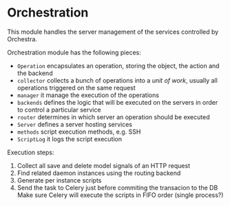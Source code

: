 Orchestration
=============


This module handles the server management of the services controlled by Orchestra.

Orchestration module has the following pieces:

* `Operation` encapsulates an operation, storing the object, the action and the backend
* `collector` collects a bunch of operations into a _unit of work_, usually all operations triggered on the same request
* `manager` it manage the execution of the operations
* `backends` defines the logic that will be executed on the servers in order to control a particular service
* `router` determines in which server an operation should be executed
* `Server` defines a server hosting services
* `methods` script execution methods, e.g. SSH
* `ScriptLog` it logs the script execution



Execution steps:

1. Collect all save and delete model signals of an HTTP request
2. Find related daemon instances using the routing backend
3. Generate per instance scripts
4. Send the task to Celery just before commiting the transacion to the DB Make sure Celery will execute the scripts in FIFO order (single process?)
